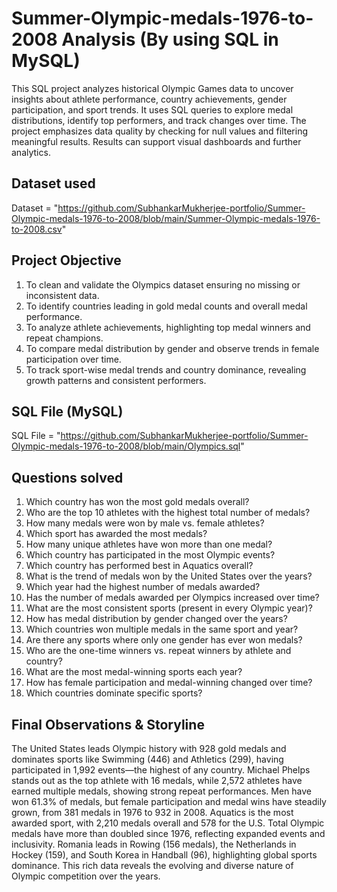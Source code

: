 # Summer-Olympic-medals-1976-to-2008 Analysis (By using SQL in MySQL)
This SQL project analyzes historical Olympic Games data to uncover insights about athlete performance, country achievements, gender participation, and sport trends. It uses SQL queries to explore medal distributions, identify top performers, and track changes over time. The project emphasizes data quality by checking for null values and filtering meaningful results. Results can support visual dashboards and further analytics.

## Dataset used
Dataset = "https://github.com/SubhankarMukherjee-portfolio/Summer-Olympic-medals-1976-to-2008/blob/main/Summer-Olympic-medals-1976-to-2008.csv"

## Project Objective

1) To clean and validate the Olympics dataset ensuring no missing or inconsistent data.
2) To identify countries leading in gold medal counts and overall medal performance.
3) To analyze athlete achievements, highlighting top medal winners and repeat champions.
4) To compare medal distribution by gender and observe trends in female participation over time.
5) To track sport-wise medal trends and country dominance, revealing growth patterns and consistent performers.

## SQL File (MySQL)
SQL File = "https://github.com/SubhankarMukherjee-portfolio/Summer-Olympic-medals-1976-to-2008/blob/main/Olympics.sql"


## Questions solved
1) Which country has won the most gold medals overall?
2) Who are the top 10 athletes with the highest total number of medals?
3) How many medals were won by male vs. female athletes?
4) Which sport has awarded the most medals?
5) How many unique athletes have won more than one medal?
6) Which country has participated in the most Olympic events?
7) Which country has performed best in Aquatics overall?
8) What is the trend of medals won by the United States over the years?
9) Which year had the highest number of medals awarded?
10) Has the number of medals awarded per Olympics increased over time?
11) What are the most consistent sports (present in every Olympic year)?
12) How has medal distribution by gender changed over the years?
13) Which countries won multiple medals in the same sport and year?
14) Are there any sports where only one gender has ever won medals?
15) Who are the one-time winners vs. repeat winners by athlete and country?
16) What are the most medal-winning sports each year?
17) How has female participation and medal-winning changed over time?
18) Which countries dominate specific sports?



## Final Observations & Storyline
The United States leads Olympic history with 928 gold medals and dominates sports like Swimming (446) and Athletics (299), having participated in 1,992 events—the highest of any country. Michael Phelps stands out as the top athlete with 16 medals, while 2,572 athletes have earned multiple medals, showing strong repeat performances. Men have won 61.3% of medals, but female participation and medal wins have steadily grown, from 381 medals in 1976 to 932 in 2008. Aquatics is the most awarded sport, with 2,210 medals overall and 578 for the U.S. Total Olympic medals have more than doubled since 1976, reflecting expanded events and inclusivity. Romania leads in Rowing (156 medals), the Netherlands in Hockey (159), and South Korea in Handball (96), highlighting global sports dominance. This rich data reveals the evolving and diverse nature of Olympic competition over the years.
